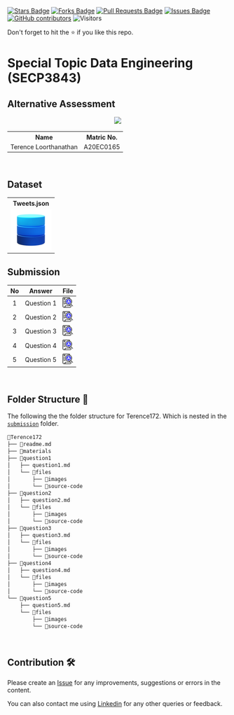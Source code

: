 
<a href="https://github.com/drshahizan/SECP3843/stargazers"><img src="https://img.shields.io/github/stars/drshahizan/SECP3843" alt="Stars Badge"/></a>
<a href="https://github.com/drshahizan/SECP3843/network/members"><img src="https://img.shields.io/github/forks/drshahizan/SECP3843" alt="Forks Badge"/></a>
<a href="https://github.com/drshahizan/SECP3843/pulls"><img src="https://img.shields.io/github/issues-pr/drshahizan/SECP3843" alt="Pull Requests Badge"/></a>
<a href="https://github.com/drshahizan/SECP3843/issues"><img src="https://img.shields.io/github/issues/drshahizan/SECP3843" alt="Issues Badge"/></a>
<a href="https://github.com/drshahizan/SECP3843/graphs/contributors"><img alt="GitHub contributors" src="https://img.shields.io/github/contributors/drshahizan/SECP3843?color=2b9348"></a>
![Visitors](https://api.visitorbadge.io/api/visitors?path=https%3A%2F%2Fgithub.com%2Fdrshahizan%2FSECP3843%2Ftree%2Fmain%2Fsubmission%2FTerence172&countColor=%23d9e3f0&style=plastic)

Don't forget to hit the :star: if you like this repo.

# Special Topic Data Engineering (SECP3843)

## Alternative Assessment

<p align="center">
  <img height="200px" src="https://github.com/drshahizan/SECP3843/assets/119557391/ad1b0ce3-0ade-4da8-a711-e74526c6aa85" />
</p>

<table align="center">
  <tr>
    <th>Name</th>
    <th>Matric No.</th>
  </tr>
  <tr>
    <td>Terence Loorthanathan</td>
    <td>A20EC0165</td>
  </tr>
</table>
<br>

## Dataset

<table align="center">
  <tr>
    <th>Tweets.json</th>
  </tr>
  <tr>
    <td><a href="https://github.com/drshahizan/dataset/tree/main/mongodb/06-tweets" ><img src="../../images/dataset.png" ></a></td>
  </tr>
</table>

## Submission


  | No | Answer | File |
  | :-----: | ----- | :------: |
  | 1 | Question 1 | <a href="./question1/question1.md"><img src="../../images/answer.png" width="24px" height="24px"></a> |
  | 2 | Question 2 | <a href="./question2/question2.md"><img src="../../images/answer.png" width="24px" height="24px"></a> |
  | 3 | Question 3 | <a href="./question3/question3.md"><img src="../../images/answer.png" width="24px" height="24px"></a> |
  | 4 | Question 4 | <a href="./question4/question4.md"><img src="../../images/answer.png" width="24px" height="24px"></a> |
  | 5 | Question 5 | <a href="./question5/question5.md"><img src="../../images/answer.png" width="24px" height="24px"></a> |


<br>

## Folder Structure 📂
The following the the folder structure for Terence172. Which is nested in the [`submission`](../) folder.

```
📁Terence172
├── 📄readme.md
├── 📁materials
├── 📁question1
│   ├── question1.md
│   └── 📁files
│       ├── 📁images
│       └── 📁source-code
├── 📁question2
│   ├── question2.md
│   └── 📁files
│       ├── 📁images
│       └── 📁source-code
├── 📁question3
│   ├── question3.md
│   └── 📁files
│       ├── 📁images
│       └── 📁source-code
├── 📁question4
│   ├── question4.md
│   └── 📁files
│       ├── 📁images
│       └── 📁source-code
└── 📁question5
    ├── question5.md
    └── 📁files
        ├── 📁images
        └── 📁source-code
```
<br>

## Contribution 🛠️
Please create an [Issue](https://github.com/drshahizan/special-topic-data-engineering/issues) for any improvements, suggestions or errors in the content.

You can also contact me using [Linkedin](https://www.linkedin.com/in/terencenathan/) for any other queries or feedback.


